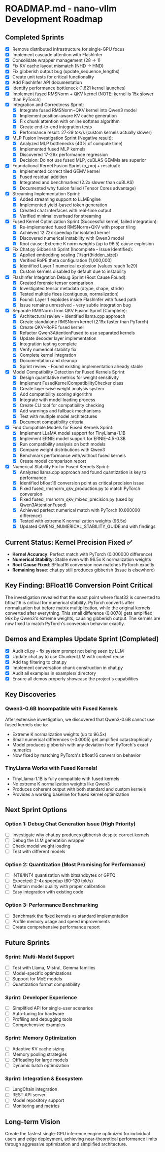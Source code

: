 # ROADMAP.md - nano-vllm Development Roadmap

## Completed Sprints
- [x] Remove distributed infrastructure for single-GPU focus
- [x] Implement cascade attention with FlashInfer
- [x] Consolidate wrapper management (28 → 1)
- [x] Fix KV cache layout mismatch (NHD → HND)
- [x] Fix gibberish output bug (update_sequence_lengths)
- [x] Create unit tests for critical functionality
- [x] Add FlashInfer API documentation
- [x] Identify performance bottleneck (1,621 kernel launches)
- [x] Implement fused RMSNorm + QKV kernel (NOTE: kernel is 15x slower than PyTorch)
- [x] Integration and Correctness Sprint:
    - [x] Integrate fused RMSNorm+QKV kernel into Qwen3 model
    - [x] Implement position-aware KV cache generation
    - [x] Fix chunk attention with online softmax algorithm
    - [x] Create end-to-end integration tests
    - [x] Performance result: 27-29 tok/s (custom kernels actually slower)
- [x] MLP Fusion Investigation Sprint (Negative result):
    - [x] Analyzed MLP bottlenecks (40% of compute time)
    - [x] Implemented fused MLP kernels
    - [x] Discovered 17-29x performance regression
    - [x] Decision: Do not use fused MLP, cuBLAS GEMMs are superior
- [x] Foundational Kernel Fusion Sprint (o_proj + residual):
    - [x] Implemented correct tiled GEMV kernel
    - [x] Fused residual addition
    - [x] Integrated and benchmarked (2.2x slower than cuBLAS)
    - [x] Documented why fusion failed (Tensor Cores advantage)
- [x] Streaming Implementation Sprint:
    - [x] Added streaming support to LLMEngine
    - [x] Implemented yield-based token generation
    - [x] Created chat interfaces with real-time output
    - [x] Verified minimal overhead for streaming
- [x] Fused Kernel Optimization Sprint (Successful kernel, failed integration):
    - [x] Re-implemented fused RMSNorm+QKV with proper tiling
    - [x] Achieved 12.72x speedup for isolated kernel
    - [x] Discovered numerical instability with Qwen3 model
    - [x] Root cause: Extreme K norm weights (up to 96.5) cause explosion
- [x] Fix Chat.py Gibberish Sprint (Incomplete - Issue Identified):
    - [x] Applied embedding scaling (1/sqrt(hidden_size))
    - [x] Verified RoPE theta configuration (1,000,000)
    - [x] Identified Layer 1 numerical explosion (values reach 1e29)
    - [x] Custom kernels disabled by default due to instability
- [x] FlashInfer Integration Debug Sprint (Root Cause Found):
    - [x] Created forensic tensor comparison
    - [x] Investigated tensor metadata (dtype, shape, stride)
    - [x] Tested multiple fixes (contiguous, normalization)
    - [x] Found: Layer 1 explodes inside FlashInfer with fused path
    - [x] Issue remains unresolved - very subtle integration bug
- [x] Separate RMSNorm from QKV Fusion Sprint (Complete):
    - [x] Architectural review - identified llama.cpp approach
    - [x] Create standalone RMSNorm kernel (2.19x faster than PyTorch)
    - [x] Create QKV+RoPE fused kernel
    - [x] Refactor Qwen3AttentionFused to use separated kernels
    - [x] Update decoder layer implementation
    - [x] Integration testing complete
    - [x] Verify numerical stability fix
    - [x] Complete kernel integration
    - [x] Documentation and cleanup
    - [x] Sprint review - Found existing implementation already stable
- [x] Model Compatibility Detection for Fused Kernels Sprint:
    - [x] Design quantitative metrics for weight sensitivity
    - [x] Implement FusedKernelCompatibilityChecker class
    - [x] Create layer-wise weight analysis system
    - [x] Add compatibility scoring algorithm
    - [x] Integrate with model loading process
    - [x] Create CLI tool for compatibility checking
    - [x] Add warnings and fallback mechanisms
    - [x] Test with multiple model architectures
    - [x] Document compatibility criteria
- [x] Find Compatible Models for Fused Kernels Sprint:
    - [x] Implement LLaMA model support for TinyLlama-1.1B
    - [x] Implement ERNIE model support for ERNIE-4.5-0.3B
    - [x] Run compatibility analysis on both models
    - [x] Compare weight distributions with Qwen3
    - [x] Benchmark performance with/without fused kernels
    - [x] Create model comparison report
- [x] Numerical Stability Fix for Fused Kernels Sprint:
    - [x] Analyzed llama.cpp approach and found quantization is key to performance
    - [x] Identified bfloat16 conversion point as critical precision issue
    - [x] Fixed fused_rmsnorm_qkv_production.py to match PyTorch conversion
    - [x] Fixed fused_rmsnorm_qkv_mixed_precision.py (used by Qwen3AttentionFused)
    - [x] Achieved perfect numerical match with PyTorch (0.000000 difference)
    - [x] Tested with extreme K normalization weights (96.5x)
    - [x] Updated QWEN3_NUMERICAL_STABILITY_GUIDE.md with findings

## Current Status: Kernel Precision Fixed ✅
- **Kernel Accuracy**: Perfect match with PyTorch (0.000000 difference)
- **Numerical Stability**: Stable even with 96.5x K normalization weights
- **Root Cause Fixed**: BFloat16 conversion now matches PyTorch exactly
- **Remaining Issue**: chat.py still produces gibberish (issue is elsewhere)

## Key Finding: BFloat16 Conversion Point Critical

The investigation revealed that the exact point where float32 is converted to bfloat16 is critical for numerical stability. PyTorch converts after normalization but before matrix multiplication, while the original kernels converted after everything. This small difference (0.0078) gets amplified 96x by Qwen3's extreme weights, causing gibberish output. The kernels are now fixed to match PyTorch's conversion behavior exactly.

## Demos and Examples Update Sprint (Completed)
- [x] Audit cli.py - fix system prompt not being seen by LLM
- [x] Update chat.py to use ChunkedLLM with context reuse
- [x] Add <think> tag filtering to chat.py
- [x] Implement conversation chunk construction in chat.py
- [x] Audit all examples in examples/ directory
- [x] Ensure all demos properly showcase the project's capabilities

## Key Discoveries

### Qwen3-0.6B Incompatible with Fused Kernels
After extensive investigation, we discovered that Qwen3-0.6B cannot use fused kernels due to:
- Extreme K normalization weights (up to 96.5x)
- Small numerical differences (~0.0005) get amplified catastrophically
- Model produces gibberish with any deviation from PyTorch's exact numerics
- Now fixed by matching PyTorch's bfloat16 conversion behavior

### TinyLlama Works with Fused Kernels!
- TinyLlama-1.1B is fully compatible with fused kernels
- No extreme K normalization weights like Qwen3
- Produces coherent output with both standard and custom kernels
- Provides a working baseline for fused kernel optimization

## Next Sprint Options

### Option 1: Debug Chat Generation Issue (High Priority)
- [ ] Investigate why chat.py produces gibberish despite correct kernels
- [ ] Debug the LLM generation wrapper
- [ ] Check model weight loading
- [ ] Test with different models

### Option 2: Quantization (Most Promising for Performance)
- [ ] INT8/INT4 quantization with bitsandbytes or GPTQ
- [ ] Expected: 2-4x speedup (60-120 tok/s)
- [ ] Maintain model quality with proper calibration
- [ ] Easy integration with existing code

### Option 3: Performance Benchmarking
- [ ] Benchmark the fixed kernels vs standard implementation
- [ ] Profile memory usage and speed improvements
- [ ] Create comprehensive performance report

## Future Sprints

### Sprint: Multi-Model Support
- [ ] Test with Llama, Mistral, Gemma families
- [ ] Model-specific optimizations
- [ ] Support for MoE models
- [ ] Quantization format compatibility

### Sprint: Developer Experience
- [ ] Simplified API for single-user scenarios
- [ ] Auto-tuning for hardware
- [ ] Profiling and debugging tools
- [ ] Comprehensive examples

### Sprint: Memory Optimization
- [ ] Adaptive KV cache sizing
- [ ] Memory pooling strategies
- [ ] Offloading for large models
- [ ] Dynamic batch optimization

### Sprint: Integration & Ecosystem
- [ ] LangChain integration
- [ ] REST API server
- [ ] Model repository support
- [ ] Monitoring and metrics

## Long-term Vision
Create the fastest single-GPU inference engine optimized for individual users and edge deployment, achieving near-theoretical performance limits through aggressive optimization and simplified architecture.